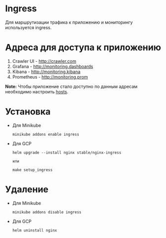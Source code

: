 # Ingress
Для маршрутизации трафика к приложению и мониторингу используется ingress.

# Адреса для доступа к приложению
1. Crawler UI   -   http://crawler.com
2. Grafana      -   http://monitoring.dashboards
3. Kibana       -   http://monitoring.kibana
4. Prometheus   -   http://monitoring.prom

**Note:**
Чтобы приложение стало доступно по данным адресам необходимо настроить [hosts](./hosts.md).

# Установка
- Для Minikube

      minikube addons enable ingress

- Для GCP

      helm upgrade --install nginx stable/nginx-ingress

      или

      make setup_ingress

# Удаление
- Для Minikube

      minikube addons disable ingress

- Для GCP

      helm uninstall nginx
